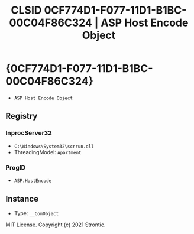 ﻿---
title: "CLSID 0CF774D1-F077-11D1-B1BC-00C04F86C324 | ASP Host Encode Object"
excerpt: What is COM-Object CLSID 0CF774D1-F077-11D1-B1BC-00C04F86C324?
---

# {0CF774D1-F077-11D1-B1BC-00C04F86C324}

* `ASP Host Encode Object`

## Registry


### InprocServer32

* `C:\Windows\System32\scrrun.dll`
* ThreadingModel: `Apartment`

### ProgID

* `ASP.HostEncode`

## Instance

* Type: `__ComObject`

MIT License. Copyright (c) 2021 Strontic.


